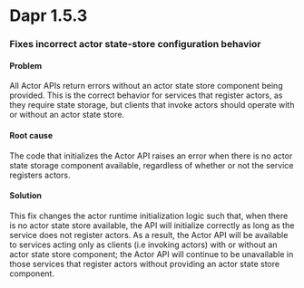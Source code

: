 # Dapr 1.5.3

### Fixes incorrect actor state-store configuration behavior

#### Problem

All Actor APIs return errors without an actor state store component being provided. This is the correct behavior for services that register actors, as they require state storage, but clients that invoke actors should operate with or without an actor state store. 

#### Root cause

The code that initializes the Actor API raises an error when there is no actor state storage component available, regardless of whether or not the service
registers actors. 

#### Solution

This fix changes the actor runtime initialization logic such that, when there is no actor state store available, the API will initialize correctly as long as the service does not register actors. As a result, the Actor API will be available to services acting only as clients (i.e invoking actors) with or without an actor state store component; the Actor API will continue to be unavailable in those services that register actors without providing an actor state store component.